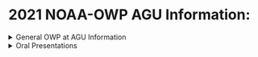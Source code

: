 # 2021 NOAA-OWP AGU Information:

<details>
<summary>General OWP at AGU Information</summary>

<details>
<summary>Interning Virtually</summary>

[![Interning Virtually video about intern experience at OWP](https://img.youtube.com/vi/zgMChRQrYDQ/0.jpg)](https://www.youtube.com/watch?v=zgMChRQrYDQ)

</details>

<details>
<summary>Working at the National Water Center Story Map</summary>

[![ESRI Story Map](https://water.noaa.gov/images/a0f23df.jpg)](https://storymaps.arcgis.com/stories/bd24999334674fc09f52bd30cff4d9ff)

</details>
</details>

<details>
<summary>Oral Presentations</summary>

[Improving National Water Model Streamflow Performance through Parameter Calibration](/Oral_Presentations/Feng_AGU_2021.pdf)

</details>
